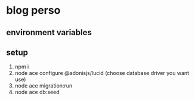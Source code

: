 # blog perso

## environment variables

## setup

1. npm i
2. node ace configure @adonisjs/lucid
   (choose database driver you want use)
3. node ace migration:run
4. node ace db:seed
